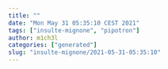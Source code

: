 ```yaml
---
title: ""
date: "Mon May 31 05:35:10 CEST 2021"
tags: ["insulte-mignone", "pipotron"]
author: m1ch3l
categories: ["generated"]
slug: "insulte-mignone/2021-05-31-05:35:10"
---
```



